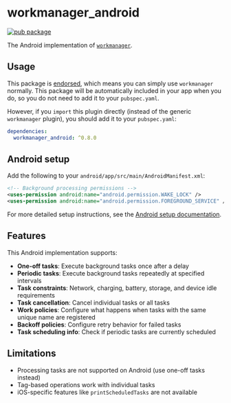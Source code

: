 # workmanager_android

[![pub package](https://img.shields.io/pub/v/workmanager_android.svg)](https://pub.dartlang.org/packages/workmanager_android)

The Android implementation of [`workmanager`][workmanager].

## Usage

This package is [endorsed][federated_plugin_docs], which means you can simply use `workmanager`
normally. This package will be automatically included in your app when you do,
so you do not need to add it to your `pubspec.yaml`.

However, if you `import` this plugin directly (instead of the generic `workmanager` plugin), 
you should add it to your `pubspec.yaml`:

```yaml
dependencies:
  workmanager_android: ^0.8.0
```

## Android setup

Add the following to your `android/app/src/main/AndroidManifest.xml`:

```xml
<!-- Background processing permissions -->
<uses-permission android:name="android.permission.WAKE_LOCK" />
<uses-permission android:name="android.permission.FOREGROUND_SERVICE" />
```

For more detailed setup instructions, see the [Android setup documentation][android_setup].

## Features

This Android implementation supports:

- **One-off tasks**: Execute background tasks once after a delay
- **Periodic tasks**: Execute background tasks repeatedly at specified intervals
- **Task constraints**: Network, charging, battery, storage, and device idle requirements
- **Task cancellation**: Cancel individual tasks or all tasks
- **Work policies**: Configure what happens when tasks with the same unique name are registered
- **Backoff policies**: Configure retry behavior for failed tasks
- **Task scheduling info**: Check if periodic tasks are currently scheduled

## Limitations

- Processing tasks are not supported on Android (use one-off tasks instead)
- Tag-based operations work with individual tasks
- iOS-specific features like `printScheduledTasks` are not available

[workmanager]: https://pub.dartlang.org/packages/workmanager
[federated_plugin_docs]: https://flutter.dev/go/federated-plugins
[android_setup]: https://github.com/fluttercommunity/flutter_workmanager/blob/main/ANDROID_SETUP.md